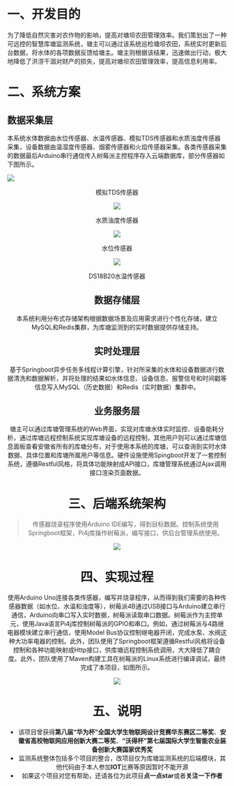 



# 一、开发目的

为了降低自然灾害对农作物的影响，提高对塘坝农田管理效率。我们策划出了一种可远控的智慧库塘监测系统，塘主可以通过该系统巡检塘坝农田，系统实时更新后台数据，将水体的各项数据反馈给塘主。塘主则根据该结果，迅速做出行动，极大地降低了洪涝干涸对财产的损失，提高对塘坝农田管理效率，提高信息利用率。

# 二、系统方案

## **数据采集层**

本系统水体数据由水位传感器、水温传感器、模拟TDS传感器和水质浊度传感器采集，设备数据由温湿度传感器、烟雾传感器和火焰传感器采集。各类传感器采集的数据最后Arduino串行通信传入树莓派主控程序存入云端数据库，部分传感器如下图所示。

![](https://gendml.oss-cn-hangzhou.aliyuncs.com/picgo/20220619171923.png)

<center>模拟TDS传感器<center> 

![](https://gendml.oss-cn-hangzhou.aliyuncs.com/picgo/20220619171933.png)

<center>水质浊度传感器</center>      

![](https://gendml.oss-cn-hangzhou.aliyuncs.com/picgo/20220619172012.png)

<center>水位传感器</center>

![](https://gendml.oss-cn-hangzhou.aliyuncs.com/picgo/20220619172021.png)

<center>DS18B20水温传感器</center>

## **数据存储层**

本系统利用分布式存储架构根据数据场景及应用需求进行个性化存储，建立MySQL和Redis集群，为库塘监测到的实时数据提供存储支持。

## **实时处理层**

基于Springboot异步任务多线程计算引擎，针对所采集的水体和设备数据进行数据清洗和数据解析，并将处理的结果如水体信息、设备信息、报警信号和时间戳等信息写入MySQL（历史数据）和Redis（实时数据）集群中。

## 业务服务层

塘主可以通过库塘管理系统的Web界面，实现对库塘水体实时监控、设备能耗分析，通过库塘远程控制系统实现库塘设备的远程控制，其他用户则可以通过库塘信息面板查看安徽省所有的库塘分布，对于使用本系统的库塘，可以查询到实时水体数据、具体位置和库塘所属用户等信息。硬件设施使用Spingboot开发了一套控制系统，遵循Restful风格，将具体功能映射成API接口，库塘管理系统通过Ajax调用接口渲染页面数据。

# 三、后端系统架构

> 传感器烧录程序使用Arduino IDE编写，得到目标数据。控制系统使用Springboot框架，Pi4j库操作树莓派，编写接口，供后台管理系统使用。

![](https://gendml.oss-cn-hangzhou.aliyuncs.com/picgo/20220619171733.png)

# 四、实现过程

使用Arduino Uno连接各类传感器，编写并烧录程序，从而得到我们需要的各种传感器数据（如水位、水温和浊度等），树莓派4B通过USB接口与Arduino建立串行通信，Arduino向串口写入实时数据，树莓派读取串口数据。树莓派作为主控单元，使用Java语言Pi4j库控制树莓派的GPIO和串口。例如，通过树莓派与4路继电器模块建立串行通信，使用Model Bus协议控制继电器开闭，完成水泵、水阀这种大功率电器的控制。此外，团队使用了Springboot框架遵循Restful风格将设备控制和各种功能映射成Http接口，供库塘远程控制系统调用，大大降低了耦合度。此外，团队使用了Maven构建工具在树莓派的Linux系统进行编译调试，最终完成了本项目，如图所示。

![](https://gendml.oss-cn-hangzhou.aliyuncs.com/picgo/20220619172142.png)

# 五、说明

- 该项目曾获得**第八届“华为杯”全国大学生物联网设计竞赛华东赛区二等奖**、**安徽省高校物联网应用创新大赛二等奖**、**“沃得杯”第七届国际大学生智能农业装备创新大赛国家优秀奖**
- 监测系统整体包括多个项目的整合，改项目仅为库塘监测系统的后端模块，其他代码由于本人参加**IOT**比赛等原因暂时不能开源
- 如果这个项目对您有帮助，还请各位为此项目**点一点star**或者**关注一下作者**


